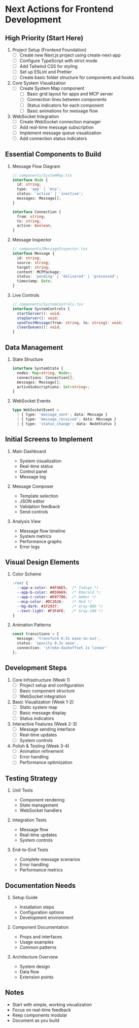 # Next Actions for Frontend Development

## High Priority (Start Here)
1. Project Setup (Frontend Foundation)
   - [ ] Create new Next.js project using create-next-app
   - [ ] Configure TypeScript with strict mode
   - [ ] Add Tailwind CSS for styling
   - [ ] Set up ESLint and Prettier
   - [ ] Create basic folder structure for components and hooks

2. Core System Visualization
   - [ ] Create System Map component
     - [ ] Basic grid layout for apps and MCP server
     - [ ] Connection lines between components
     - [ ] Status indicators for each component
     - [ ] Basic animations for message flow

3. WebSocket Integration
   - [ ] Create WebSocket connection manager
   - [ ] Add real-time message subscription
   - [ ] Implement message queue visualization
   - [ ] Add connection status indicators

## Essential Components to Build
1. Message Flow Diagram
   ```typescript
   // components/SystemMap.tsx
   interface Node {
     id: string;
     type: 'app' | 'mcp';
     status: 'active' | 'inactive';
     messages: Message[];
   }

   interface Connection {
     from: string;
     to: string;
     active: boolean;
   }
   ```

2. Message Inspector
   ```typescript
   // components/MessageInspector.tsx
   interface Message {
     id: string;
     source: string;
     target: string;
     content: MCPPackage;
     status: 'pending' | 'delivered' | 'processed';
     timestamp: Date;
   }
   ```

3. Live Controls
   ```typescript
   // components/SystemControls.tsx
   interface SystemControls {
     startServer(): void;
     stopServer(): void;
     sendTestMessage(from: string, to: string): void;
     clearQueues(): void;
   }
   ```

## Data Management
1. State Structure
   ```typescript
   interface SystemState {
     nodes: Map<string, Node>;
     connections: Connection[];
     messages: Message[];
     activeSubscriptions: Set<string>;
   }
   ```

2. WebSocket Events
   ```typescript
   type WebSocketEvent = 
     | { type: 'message_sent'; data: Message }
     | { type: 'message_received'; data: Message }
     | { type: 'status_change'; data: NodeStatus }
   ```

## Initial Screens to Implement
1. Main Dashboard
   - System visualization
   - Real-time status
   - Control panel
   - Message log

2. Message Composer
   - Template selection
   - JSON editor
   - Validation feedback
   - Send controls

3. Analysis View
   - Message flow timeline
   - System metrics
   - Performance graphs
   - Error logs

## Visual Design Elements
1. Color Scheme
   ```css
   :root {
     --app-a-color: #4F46E5;  /* Indigo */
     --app-b-color: #059669;  /* Emerald */
     --app-c-color: #D97706;  /* Amber */
     --mcp-color: #DC2626;    /* Red */
     --bg-dark: #1F2937;      /* Gray-800 */
     --text-light: #F3F4F6;   /* Gray-100 */
   }
   ```

2. Animation Patterns
   ```typescript
   const transitions = {
     message: 'transform 0.5s ease-in-out',
     status: 'opacity 0.3s ease',
     connection: 'stroke-dashoffset 1s linear'
   };
   ```

## Development Steps
1. Core Infrastructure (Week 1)
   - [ ] Project setup and configuration
   - [ ] Basic component structure
   - [ ] WebSocket integration

2. Basic Visualization (Week 1-2)
   - [ ] Static system map
   - [ ] Basic message display
   - [ ] Status indicators

3. Interactive Features (Week 2-3)
   - [ ] Message sending interface
   - [ ] Real-time updates
   - [ ] System controls

4. Polish & Testing (Week 3-4)
   - [ ] Animation refinement
   - [ ] Error handling
   - [ ] Performance optimization

## Testing Strategy
1. Unit Tests
   - Component rendering
   - State management
   - WebSocket handlers

2. Integration Tests
   - Message flow
   - Real-time updates
   - System controls

3. End-to-End Tests
   - Complete message scenarios
   - Error handling
   - Performance metrics

## Documentation Needs
1. Setup Guide
   - Installation steps
   - Configuration options
   - Development environment

2. Component Documentation
   - Props and interfaces
   - Usage examples
   - Common patterns

3. Architecture Overview
   - System design
   - Data flow
   - Extension points

## Notes
- Start with simple, working visualization
- Focus on real-time feedback
- Keep components modular
- Document as you build
